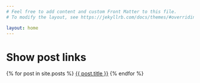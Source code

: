 ```yaml
---
# Feel free to add content and custom Front Matter to this file.
# To modify the layout, see https://jekyllrb.com/docs/themes/#overriding-theme-defaults

layout: home
---
```


# Show post links
{% for post in site.posts %}
  <a href="{{ post.url }}">{{ post.title }}</a>
{% endfor %}